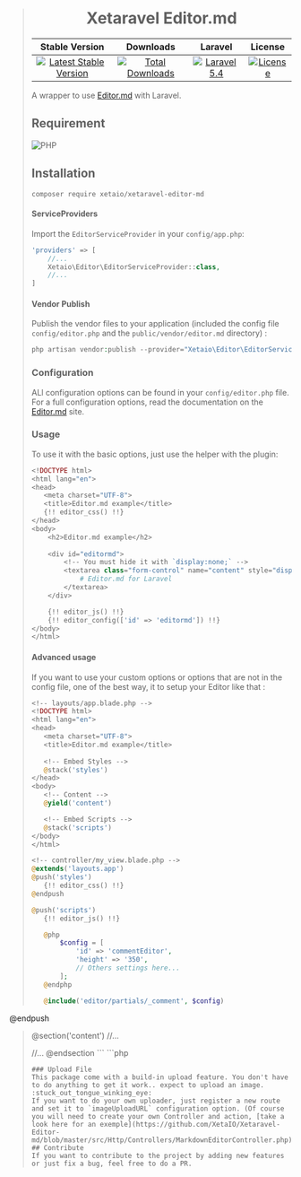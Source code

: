 > <h1 align="center">Xetaravel Editor.md</h1>
>
> |Stable Version|Downloads|Laravel|License|
> |:-------:|:------:|:-------:|:-------:|
> |[![Latest Stable Version](https://img.shields.io/packagist/v/XetaIO/Xetaravel-Editor-md.svg?style=flat-square)](https://packagist.org/packages/xetaio/xetaravel-editor-md)|[![Total Downloads](https://img.shields.io/packagist/dt/xetaio/xetaravel-editor-md.svg?style=flat-square)](https://packagist.org/packages/xetaio/xetaravel-editor-md)|[![Laravel 5.4](https://img.shields.io/badge/Laravel-5.4-f4645f.svg?style=flat-square)](http://laravel.com)|[![License](https://img.shields.io/badge/license-MIT-brightgreen.svg?style=flat-square)](https://github.com/XetaIO/Xetaravel-Editor-md/blob/master/LICENSE)|
>
> A wrapper to use [Editor.md](https://pandao.github.io/editor.md/) with Laravel.
>
> ## Requirement
> ![PHP](https://img.shields.io/badge/PHP->=7.0-brightgreen.svg?style=flat-square)
>
> ## Installation
>
> ```
> composer require xetaio/xetaravel-editor-md
> ```
>
> #### ServiceProviders
> Import the `EditorServiceProvider` in your `config/app.php`:
> ```php
> 'providers' => [
>     //...
>     Xetaio\Editor\EditorServiceProvider::class,
>     //...
> ]
> ```
>
> #### Vendor Publish
> Publish the vendor files to your application (included the config file `config/editor.php` and the `public/vendor/editor.md` directory) :
> ```php
> php artisan vendor:publish --provider="Xetaio\Editor\EditorServiceProvider"
> ```
>
> ### Configuration
> ALl configuration options can be found in your `config/editor.php` file. For a full configuration options, read the documentation on the [Editor.md](https://pandao.github.io/editor.md/) site.
>
> ### Usage
> To use it with the basic options, just use the helper with the plugin:
> ```php
> <!DOCTYPE html>
> <html lang="en">
> <head>
>    <meta charset="UTF-8">
>    <title>Editor.md example</title>
>    {!! editor_css() !!}
> </head>
> <body>
>     <h2>Editor.md example</h2>
>     
>     <div id="editormd">
>         <!-- You must hide it with `display:none;` -->
>         <textarea class="form-control" name="content" style="display:none;">
>             # Editor.md for Laravel
>         </textarea>
>     </div>
>
>     {!! editor_js() !!}
>     {!! editor_config(['id' => 'editormd']) !!}
> </body>
> </html>
> ```
>
> #### Advanced usage
> If you want to use your custom options or options that are not in the config file, one of the best way, it to setup your Editor like that :
> ```php
> <!-- layouts/app.blade.php -->
> <!DOCTYPE html>
> <html lang="en">
> <head>
>    <meta charset="UTF-8">
>    <title>Editor.md example</title>
>    
>    <!-- Embed Styles -->
>    @stack('styles')
> </head>
> <body>
>    <!-- Content -->
>    @yield('content')
>
>    <!-- Embed Scripts -->
>    @stack('scripts')
> </body>
> </html>
> ```
> ```php
> <!-- controller/my_view.blade.php -->
> @extends('layouts.app')
> @push('styles')
>    {!! editor_css() !!}
> @endpush
>
> @push('scripts')
>    {!! editor_js() !!}
>
>    @php
>        $config = [
>            'id' => 'commentEditor',
>            'height' => '350',
>            // Others settings here...
>        ];
>    @endphp
>
>    @include('editor/partials/_comment', $config)
@endpush

> @section('content')
> //...
> <div id="commentEditor">
>    <textarea class="form-control" required="required" style="display:none;" name="content"></textarea>
> </div>
> //...
> @endsection
> ```
> ```php
> <!-- editor/partials/_comment.blade.php -->
> <script type="text/javascript">
var _{{ array_get($config, 'id', 'myeditor') }};
$(function() {
>    editormd.emoji = {
>        path : "{{ array_get($config, 'emojiPath', config('editor.emojiPath')) }}",
>        ext : ".png"
>    };
>    _{{ array_get($config, 'id', 'myeditor') }} = editormd({
>        id : "{{ array_get($config, 'id', 'myeditor') }}",
>        width : "{{ array_get($config, 'width', config('editor.width')) }}",
>        height : "{{ array_get($config, 'height', config('editor.height')) }}",
>        saveHTMLToTextarea : {{ array_get($config, 'saveHTMLToTextarea', config('editor.saveHTMLToTextarea')) }},
>        emoji : {{ array_get($config, 'emoji', config('editor.emoji')) }},
>        taskList : {{ array_get($config, 'taskList', config('editor.taskList')) }},
>        tex : {{ array_get($config, 'tex', config('editor.tex')) }},
>        toc : {{ array_get($config, 'toc', config('editor.toc')) }},
>        tocm : {{ array_get($config, 'tocm', config('editor.tocm')) }},
>        codeFold : {{ array_get($config, 'codeFold', config('editor.codeFold')) }},
>        flowChart: {{ array_get($config, 'flowChart', config('editor.flowChart')) }},
>        sequenceDiagram: {{ array_get($config, 'sequenceDiagram', config('editor.sequenceDiagram')) }},
>        path : "{{ array_get($config, 'path', config('editor.path')) }}",
>        imageUpload : {{ array_get($config, 'imageUpload', config('editor.imageUpload')) }},
>        imageFormats : {!! array_get($config, 'imageFormats', json_encode(config('editor.imageFormats'))) !!},
>        imageUploadURL : "{{ array_get($config, 'imageUploadURL', config('editor.imageUploadURL')) }}?_token={{ csrf_token() }}&from=xetaravel-editor-md",
>        pluginPath : "{{ asset(array_get($config, 'pluginPath', config('editor.pluginPath'))) }}/",
>        watch : false,
>        editorTheme : 'mdn-like',
>        placeholder : 'Type your comment here...',
>        toolbarIcons : function () {
>            return [
>                "undo", "redo", "|",
>                "bold", "italic", "quote", "|",
>                "h1", "h2", "|",
>                "help"
>            ];
>        }
>       // Others settings...
>    });
>});
></script>
>```
> ### Upload File
> This package come with a build-in upload feature. You don't have to do anything to get it work.. expect to upload an image. :stuck_out_tongue_winking_eye:
> If you want to do your own uploader, just register a new route and set it to `imageUploadURL` configuration option. (Of course you will need to create your own Controller and action, [take a look here for an exemple](https://github.com/XetaIO/Xetaravel-Editor-md/blob/master/src/Http/Controllers/MarkdownEditorController.php))
> ## Contribute
> If you want to contribute to the project by adding new features or just fix a bug, feel free to do a PR.
